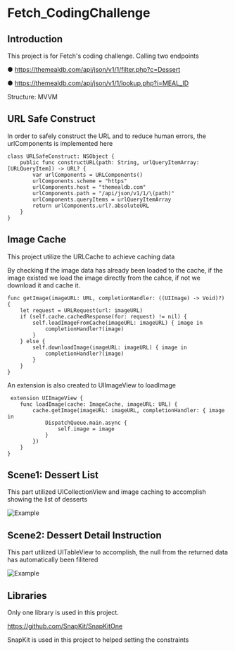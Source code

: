 # Fetch_CodingChallenge

## Introduction

This project is for Fetch's coding challenge. Calling two endpoints

● https://themealdb.com/api/json/v1/1/filter.php?c=Dessert

● https://themealdb.com/api/json/v1/1/lookup.php?i=MEAL_ID

Structure: MVVM

## URL Safe Construct

In order to safely construct the URL and to reduce human errors, the urlComponents is implemented here

    class URLSafeConstruct: NSObject {
        public func constructURL(path: String, urlQueryItemArray: [URLQueryItem]) -> URL? {
            var urlComponents = URLComponents()
            urlComponents.scheme = "https"
            urlComponents.host = "themealdb.com"
            urlComponents.path = "/api/json/v1/1/\(path)"
            urlComponents.queryItems = urlQueryItemArray
            return urlComponents.url?.absoluteURL
        }
    }

## Image Cache

This project utilize the URLCache to achieve caching data

By checking if the image data has already been loaded to the cache, if the image existed we load the image directly from the cahce, if not we download it and cache it.

    func getImage(imageURL: URL, completionHandler: ((UIImage) -> Void)?) {
        let request = URLRequest(url: imageURL)
        if (self.cache.cachedResponse(for: request) != nil) {
            self.loadImageFromCache(imageURL: imageURL) { image in
                completionHandler?(image)
            }
        } else {
            self.downloadImage(imageURL: imageURL) { image in
                completionHandler?(image)
            }
        }
    }
    
 An extension is also created to UIImageView to loadImage
 
     extension UIImageView {
        func loadImage(cache: ImageCache, imageURL: URL) {
            cache.getImage(imageURL: imageURL, completionHandler: { image in
                DispatchQueue.main.async {
                    self.image = image
                }
            })
        }
    }
    
 ## Scene1: Dessert List
 
 This part utilized UICollectionView and image caching to accomplish showing the list of desserts
 
 ![Example](https://github.com/arnoldlee850807/Fetch_CodingChallenge/blob/main/2023-05-10%2009-39-54.2023-05-10%2009_42_21.gif)
 
 ## Scene2: Dessert Detail Instruction
 
 This part utilized UITableView to accomplish, the null from the returned data has automatically been filitered
 
 ![Example](https://github.com/arnoldlee850807/Fetch_CodingChallenge/blob/main/2023-05-10%2009-43-50.2023-05-10%2009_48_43.gif)
 
 ## Libraries
 
 Only one library is used in this project.
 
 https://github.com/SnapKit/SnapKitOne 
 
 SnapKit is used in this project to helped setting the constraints
